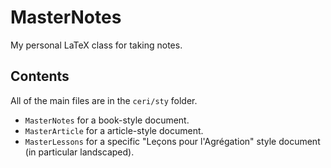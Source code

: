 # MasterNotes
 My personal LaTeX class for taking notes.

## Contents

All of the main files are in the `ceri/sty` folder.
- `MasterNotes` for a book-style document.
- `MasterArticle` for a article-style document.
- `MasterLessons` for a specific "Leçons pour l'Agrégation" style document (in particular landscaped).

